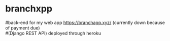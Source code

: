 
# branchxpp
#back-end for my web app https://branchapp.xyz/ (currently down because of payment due)</br>
#(Django REST API) deployed through heroku
